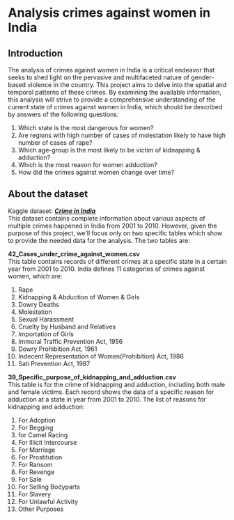 # Analysis crimes against women in India
## Introduction
The analysis of crimes against women in India is a critical endeavor that seeks to shed light on the pervasive and multifaceted nature of gender-based violence in the country. This project aims to delve into the spatial and temporal patterns of these crimes. By examining the available information, this analysis will strive to provide a comprehensive understanding of the current state of crimes against women in India, which should be described by answers of the following questions:
1. Which state is the most dangerous for women?
2. Are regions with high number of cases of molestation likely to have high number of cases of rape?
3. Which age-group is the most likely to be victim of kidnapping & adduction?
4. Which is the most reason for women adduction?
5. How did the crimes against women change over time?
## About the dataset
Kaggle dataset: **_[Crime in India]_**  
This dataset contains complete information about various aspects of multiple crimes happened in India from 2001 to 2010. However, given the purpose of this project, we'll focus only on two specific tables which show to provide the needed data for the analysis. The two tables are:  

**42_Cases_under_crime_against_women.csv**  
This table contains records of different crimes at a specific state in a certain year from 2001 to 2010. India defines 11 categories of crimes against women, which are:
1. Rape
2. Kidnapping & Abduction of Women & Girls
3. Dowry Deaths
4. Molestation
5. Sexual Harassment
6. Cruelty by Husband and Relatives
7. Importation of Girls
8. Immoral Traffic Prevention Act, 1956
9. Dowry Prohibition Act, 1961
10. Indecent Representation of Women(Prohibition) Act, 1986
11. Sati Prevention Act, 1987

**39_Specific_purpose_of_kidnapping_and_adduction.csv**  
This table is for the crime of kidnapping and adduction, including both male and female victims. Each record shows the data of a specific reason for adduction at a state in year from 2001 to 2010. The list of reasons for kidnapping and adduction:
1. For Adoption
2. For Begging
3. for Camel Racing
4. For Illicit Intercourse
5. For Marriage
6. For Prostitution
7. For Ransom
8. For Revenge
9. For Sale
10. For Selling Bodyparts
11. For Slavery
12. For Unlawful Activity
13. Other Purposes

[Crime in India]: https://www.kaggle.com/datasets/rajanand/crime-in-india